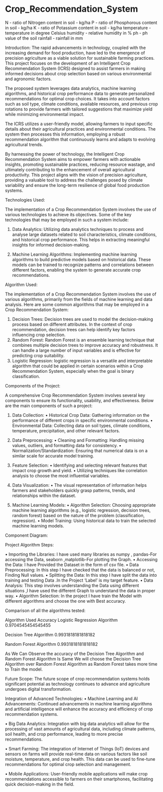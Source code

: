 # Crop_Recommendation_System
N - ratio of Nitrogen content in soil - kg/ha
P - ratio of Phosphorous content in soil - kg/ha
K - ratio of Potassium content in soil - kg/ha
temperature - temperature in degree Celsius
humidity - relative humidity in %
ph - ph value of the soil
rainfall - rainfall in mm


Introduction:
The rapid advancements in technology, coupled with the increasing demand for food production, have led to the emergence of precision agriculture as a viable solution for sustainable farming practices. This project focuses on the development of an Intelligent Crop Recommendation System (ICRS) designed to assist farmers in making informed decisions about crop selection based on various environmental and agronomic factors.

The proposed system leverages data analytics, machine learning algorithms, and historical crop performance data to generate personalized recommendations for optimal crop choices. It takes into account factors such as soil type, climate conditions, available resources, and previous crop rotations to provide farmers with tailored suggestions that maximize yield while minimizing environmental impact.

The ICRS utilizes a user-friendly model, allowing farmers to input specific details about their agricultural practices and environmental conditions. The system then processes this information, employing a robust recommendation algorithm that continuously learns and adapts to evolving agricultural trends.

By harnessing the power of technology, the Intelligent Crop Recommendation System aims to empower farmers with actionable insights, promoting sustainable practices, reducing resource wastage, and ultimately contributing to the enhancement of overall agricultural productivity. This project aligns with the vision of precision agriculture, providing a valuable tool to address the challenges posed by climate variability and ensure the long-term resilience of global food production systems.


Technologies Used:

The implementation of a Crop Recommendation System involves the use of various technologies to achieve its objectives. Some of the key technologies that may be employed in such a system include:

1.	Data Analytics: Utilizing data analytics techniques to process and analyse large datasets related to soil characteristics, climate conditions, and historical crop performance. This helps in extracting meaningful insights for informed decision-making.

2.	Machine Learning Algorithms: Implementing machine learning algorithms to build predictive models based on historical data. These models can be trained to recognize patterns and correlations between different factors, enabling the system to generate accurate crop recommendations.


Algorithm Used:

The implementation of a Crop Recommendation System involves the use of various algorithms, primarily from the fields of machine learning and data analysis. Here are some common algorithms that may be employed in a Crop Recommendation System:

1.	Decision Trees: 
Decision trees are used to model the decision-making process based on different attributes. In the context of crop recommendation, decision trees can help identify key factors influencing crop selection.
2.	Random Forest: 
Random Forest is an ensemble learning technique that combines multiple decision trees to improve accuracy and robustness. It can handle a large number of input variables and is effective for predicting crop suitability.
3.	Logistic Regression:
logistic regression is a versatile and interpretable algorithm that could be applied in certain scenarios within a Crop Recommendation System, especially when the goal is binary classification.

Components of the Project:

A comprehensive Crop Recommendation System involves several key components to ensure its functionality, usability, and effectiveness. Below are the main components of such a project:

1.	Data Collection:
•	Historical Crop Data: Gathering information on the performance of different crops in specific environmental conditions.
•	Environmental Data: Collecting data on soil types, climate conditions, temperature, precipitation, and other relevant factors.

2.	Data Preprocessing:
•	Cleaning and Formatting: Handling missing values, outliers, and formatting data for consistency.
•	Normalization/Standardization: Ensuring that numerical data is on a similar scale for accurate model training.

3.	Feature Selection:
•	Identifying and selecting relevant features that impact crop growth and yield.
•	Utilizing techniques like correlation analysis to choose the most influential variables.
4.	Data Visualization:
•	The visual representation of information helps farmers and stakeholders quickly grasp patterns, trends, and relationships within the dataset.

5.	Machine Learning Models:
•	Algorithm Selection: Choosing appropriate machine learning algorithms (e.g., logistic regression, decision trees, random forest) based on the nature of the problem (classification, regression).
•	Model Training: Using historical data to train the selected machine learning models.


Component Diagram: 
 
       

Project Algorithm Steps:

•	Importing the Libraries: I have used many libraries as numpy , pandas-For accessing the Data, seaborn ,matplotlib-For plotting the Graph.
•	Accessing the Data: I have Provided the Dataset in the form of csv file.
•	Data Preprocessing: In this step I have checked that the data is balanced or not, Finding Null values.
•	Splitting the Data: In this step I have split the data into training and testing Data .In the Project ‘Label’ is my target feature.
•	Data Analysis: This step involves understanding the Data using different situations ,I have used the different Graph to understand the data in proper way.
•	Algorithm Selection: In the project I have train the Model with different algorithms and choose the one with Best accuracy.





Comparison of all the algorithms tested:
 	
Algorithm Used	Accuracy
Logistic Regression Algorithm	0.9704545454545455

Decision Tree Algorithm	0.9931818181818182

Random Forest Algorithm	0.9931818181818182


As We Can Observe the accuracy of the Decision Tree Algorithm and Random Forest Algorithm
Is Same We will choose the Decision Tree Algorithm over Random Forest Algorithm as Random Forest takes more time to Train the model.

Future Scope:
The future scope of crop recommendation systems holds significant potential as technology continues to advance and agriculture undergoes digital transformation.

Integration of Advanced Technologies:
•	Machine Learning and AI Advancements: Continued advancements in machine learning algorithms and artificial intelligence will enhance the accuracy and efficiency of crop recommendation systems.

•	Big Data Analytics: Integration with big data analytics will allow for the processing of vast amounts of agricultural data, including climate patterns, soil health, and crop performance, leading to more precise recommendations.


•	Smart Farming: The integration of Internet of Things (IoT) devices and sensors on farms will provide real-time data on various factors like soil moisture, temperature, and crop health. This data can be used to fine-tune recommendations for optimal crop selection and management.

•	Mobile Applications: User-friendly mobile applications will make crop recommendations accessible to farmers on their smartphones, facilitating quick decision-making in the field.



